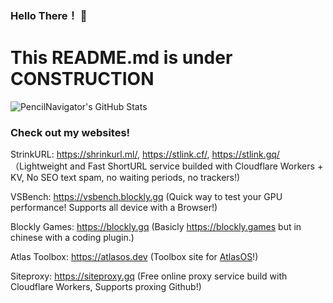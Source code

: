 ### Hello There！ 👋
# This README.md is under CONSTRUCTION

![PencilNavigator's GitHub Stats](https://readmestats.999857.xyz/api?username=PencilNavigator&include_all_commits=true&show_icons=true&bg_color=green,A5D44F,7C9F3B&title_color=fff&text_color=fff&icon_color=fff)

### Check out my websites!

StrinkURL: https://shrinkurl.ml/, https://stlink.cf/, https://stlink.gq/ （Lightweight and Fast ShortURL service builded with Cloudflare Workers + KV, No SEO text spam, no waiting periods, no trackers!)

VSBench: https://vsbench.blockly.gq (Quick way to test your GPU performance! Supports all device with a Browser!)

Blockly Games: https://blockly.gq (Basicly https://blockly.games but in chinese with a coding plugin.)

Atlas Toolbox: https://atlasos.dev (Toolbox site for [AtlasOS](https://github.com/Atlas-OS/atlas)!)

Siteproxy: https://siteproxy.gq (Free online proxy service build with Cloudflare Workers, Supports proxing Github!)

